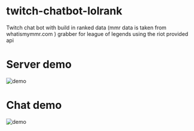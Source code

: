 # twitch-chatbot-lolrank
Twitch chat bot with build in ranked data (mmr data is taken from whatismymmr.com ) grabber for league of legends using the riot provided api

# Server demo

![demo](https://ynk.me/imgs/git/4DERPxoRx.png)
# Chat demo
![demo](https://ynk.me/imgs/git/Peq5OSykS.png)


